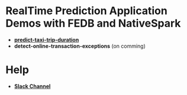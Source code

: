 # RealTime Prediction Application Demos with FEDB and NativeSpark

* [**predict-taxi-trip-duration**](https://github.com/4paradigm/DemoApps/tree/master/predict-taxi-trip-duration)
* **detect-online-transaction-exceptions** (on comming)

# Help

* [**Slack Channel**](https://hybridsql-ws.slack.com/archives/C01S0H26WNP)
